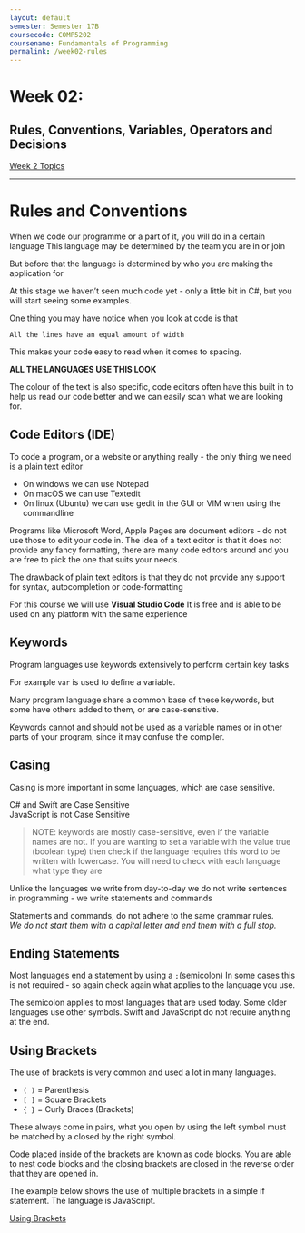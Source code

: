 ```yaml
---
layout: default
semester: Semester 17B
coursecode: COMP5202
coursename: Fundamentals of Programming
permalink: /week02-rules
---
```


# Week 02:
## Rules, Conventions, Variables, Operators and Decisions

<a href="./week02-index.html" class="btn btn-default">Week 2 Topics</a> 

---

# Rules and Conventions

When we code our programme or a part of it, you will do in a certain language
This language may be determined by the team you are in or join 

But before that the language is determined by who you are making the application for

At this stage we haven’t seen much code yet - only a little bit in C#, but you will start seeing some examples.

One thing you may have notice when you look at code is that

`All the lines have an equal amount of width`

This makes your code easy to read when it comes to spacing. 

**ALL THE LANGUAGES USE THIS LOOK**  

The colour of the text is also specific, code editors often have this built in to help us read our code better and we can easily scan what we are looking for.

## Code Editors (IDE)

To code a program, or a website or anything really - the only thing we need is a plain text editor

* On windows we can use Notepad
* On macOS we can use Textedit
* On linux (Ubuntu) we can use gedit in the GUI or VIM when using the commandline

Programs like Microsoft Word, Apple Pages are document editors - do not use those to edit your code in.
The idea of a text editor is that it does not provide any fancy formatting, there are many code editors around and you are free to pick the one that suits your needs.

The drawback of plain text editors is that they do not provide any support for syntax, autocompletion or code-formatting

For this course we will use **Visual Studio Code**
It is free and is able to be used on any platform with the same experience

## Keywords

Program languages use keywords extensively to perform certain key tasks

For example `var` is used to define a variable.

Many program language share a common base of these keywords, but some have others added to them, or are case-sensitive. 

Keywords cannot and should not be used as a variable names or in other parts of your program, since it may confuse the compiler.

## Casing

Casing is more important in some languages, which are case sensitive.  

C# and Swift are Case Sensitive  
JavaScript is not Case Sensitive  

> NOTE: keywords are mostly case-sensitive, even if the variable names are not.
If you are wanting to set a variable with the value true (boolean type) then check if the language requires this word to be written with lowercase. You will need to check with each language what type they are

Unlike the languages we write from day-to-day we do not write sentences in programming - we write statements and commands

Statements and commands, do not adhere to the same grammar rules.  
*We do not start them with a capital letter and end them with a full stop.*

## Ending Statements
Most languages end a statement by using a `;`(semicolon)
In some cases this is not required - so again check again what applies to the language you use.

The semicolon applies to most languages that are used today. Some older languages use other symbols.
Swift and JavaScript do not require anything at the end.

## Using Brackets

The use of brackets is very common and used a lot in many languages.
* `( )` = Parenthesis
* `[ ]` = Square Brackets
* `{ }` = Curly Braces (Brackets)

These always come in pairs, what you open by using the left symbol must be matched by a closed by the right symbol. 

Code placed inside of the brackets are known as code blocks.
You are able to nest code blocks and the closing brackets are closed in the reverse order that they are opened in.

The example below shows the use of multiple brackets in a simple if statement.
The language is JavaScript.

[Using Brackets](http://codepen.io/jk11/pen/RKoYwv?editors=0010#0)
